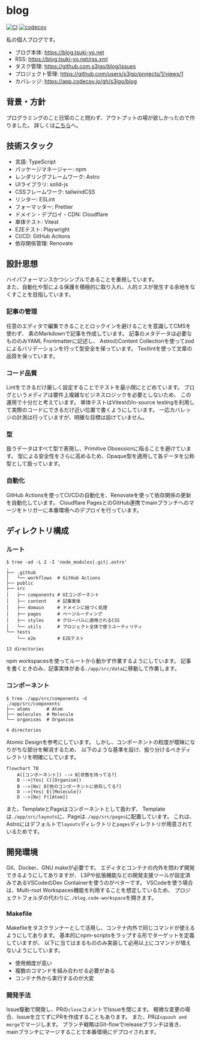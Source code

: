 # blog

[![CI](https://github.com/s3igo/blog/actions/workflows/main.yml/badge.svg?event=push)](https://github.com/s3igo/blog/actions/workflows/main.yml)
[![codecov](https://codecov.io/gh/s3igo/blog/branch/develop/graph/badge.svg?token=P01847QGIK)](https://codecov.io/gh/s3igo/blog)

私の個人ブログです。

- ブログ本体: https://blog.tsuki-yo.net
- RSS: https://blog.tsuki-yo.net/rss.xml
- タスク管理: https://github.com.s3igo/blog/issues
- プロジェクト管理: https://github.com/users/s3igo/projects/1/views/1
- カバレッジ: https://app.codecov.io/gh/s3igo/blog

## 背景・方針

プログラミングのこと日常のこと問わず、アウトプットの場が欲しかったので作りました。
詳しくは[こちら](https://blog.tsuki-yo.net/posts/2023-01-01/first-post)へ。

## 技術スタック

- 言語: TypeScript
- パッケージマネージャー: npm
- レンダリングフレームワーク: Astro
- UIライブラリ: solid-js
- CSSフレームワーク: tailwindCSS
- リンター: ESLint
- フォーマッター: Prettier
- ドメイン・デプロイ・CDN: Cloudflare
- 単体テスト: Vitest
- E2Eテスト: Playwright
- CI/CD: GitHub Actions
- 依存関係管理: Renovate

## 設計思想

ハイパフォーマンスかつシンプルであることを重視しています。  
また、自動化や型による保護を積極的に取り入れ、人的ミスが発生する余地をなくすことを目指しています。

### 記事の管理

任意のエディタで編集できることとロックインを避けることを意識してCMSを使わず、
素のMarkdownで記事を作成しています。
記事のメタデータは必要なもののみYAML Frontmatterに記述し、
AstroのContent Collectionを使ってzodによるバリデーションを行って型安全を保っています。
Textlintを使って文章の品質を保っています。

### コード品質

Lintをできるだけ厳しく設定することでテストを最小限にとどめています。
ブログというメディアは要件上複雑なビジネスロジックを必要としないため、
この運用で十分だと考えています。
単体テストはVitestのIn-source testingを利用して実際のコードにできるだけ近い位置で書くようにしています。
一応カバレッジの計測は行っていますが、明確な目標は設けていません。
<!-- WIP: また、実際の環境での動作を重視して結合テストを行わず、
Playwrightを使ったE2Eテストの比重を大きくしています。 -->

### 型

扱うデータはすべて型で表現し、Primitive Obsessionに陥ることを避けています。
型による安全性をさらに高めるため、Opaque型を適用して各データを公称型として扱っています。

### 自動化

GitHub Actionsを使ってCI/CDの自動化を、Renovateを使って依存関係の更新を自動化しています。
Cloudflare PagesとのGitHub連携でmainブランチへのマージをトリガーに本番環境へのデプロイを行っています。

## ディレクトリ構成

### ルート

```shell
$ tree -ad -L 2 -I 'node_modules|.git|.astro'
.
├── .github
│   └── workflows  # GitHub Actions
├── public
├── src
│   ├── components # UIコンポーネント
│   ├── content    # 記事実体
│   ├── domain     # ドメインに紐づく処理
│   ├── pages      # ページルーティング
│   ├── styles     # グローバルに適用されるCSS
│   └── utils      # プロジェクト全体で使うユーティリティ
└── tests
    └── e2e        # E2Eテスト

13 directories
```

npm workspacesを使ってルートから動かず作業するようにしています。
記事を書くときのみ、記事実体がある`./app/src/data`に移動して作業します。

### コンポーネント

```shell
$ tree ./app/src/components -d
./app/src/components
├── atoms      # Atom
├── molecules  # Molecule
└── organisms  # Organism

4 directories
```

Atomic Designを参考にしています。
しかし、コンポーネントの粒度が曖昧になりがちな部分を解消するため、
以下のような基準を設け、振り分けるべきディレクトリを明確にしています。

```mermaid
flowchart TB
    A([コンポーネント]) --> B[状態を持ってる?]
    B -->|Yes| C([Organism])
    B -->|No| D[他のコンポーネントに依存してる?]
    D -->|Yes| E([Molecule])
    D -->|No| F([Atom])
```

また、TemplateとPageはコンポーネントとして扱わず、
Templateは`./app/src/layouts`に、Pageは`./app/src/pages`に配置しています。
これは、Astroにはデフォルトで`layouts`ディレクトリと`pages`ディレクトリが用意されているためです。


## 開発環境

Git、Docker、GNU makeが必要です。
エディタとコンテナの内外を問わず開発できるようにしてありますが、
LSPや拡張機能などの開発支援ツールが設定済みであるVSCodeのDev Containerを使うのがベターです。
VSCodeを使う場合は、Multi-root Workspaces機能を利用することを想定しているため、
プロジェクトフォルダの代わりに`./blog.code-workspace`を開きます。

### Makefile

Makefileをタスクランナーとして活用し、コンテナ内外で同じコマンドが使えるようにしてあります。
基本的にnpm-scriptsをラップする形でターゲットを定義していますが、
以下に当てはまるもののみ実装して必用以上にコマンドが増えないようにしています。

- 使用頻度が高い
- 複数のコマンドを組み合わせる必要がある
- コンテナ外から実行するのが大変

### 開発手法

Issue駆動で開発し、PRの`close`コメントでIssueを閉じます。
軽微な変更の場合、Issueを立てずにPRを作成することもあります。
また、PRは`squash and merge`でマージします。
ブランチ戦略はGit-flowでreleaseブランチは省き、
mainブランチにマージすることで本番環境にデプロイされます。
